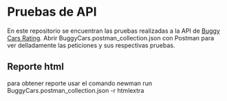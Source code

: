 # Pruebas de API
En este repositorio se encuentran las pruebas realizadas a la API de [Buggy Cars Rating](https://buggy.justtestit.org/).
Abrir BuggyCars.postman_collection.json con Postman para ver delladamente las peticiones y sus respectivas pruebas.

## Reporte html
para obtener reporte usar el comando newman run BuggyCars.postman_collection.json -r htmlextra